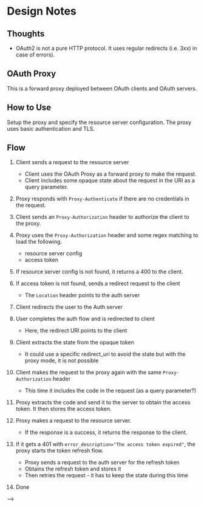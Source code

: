 # Design Notes

## Thoughts

* OAuth2 is not a pure HTTP protocol. It uses regular redirects (i.e. 3xx) in case of errors).
## OAuth Proxy

This is a forward proxy deployed between OAuth clients and OAuth servers.

## How to Use

Setup the proxy and specify the resource server configuration. The proxy uses basic authentication
and TLS.

## Flow

1. Client sends a request to the resource server
   * Client uses the OAuth Proxy as a forward proxy to make the request.
   * Client includes some opaque state about the request in the URI as a query parameter.

2. Proxy responds with `Proxy-Authenticate` if there are no credentials in the request.

3. Client sends an `Proxy-Authorization` header to authorize the client to the proxy.

4. Proxy uses the `Proxy-Authorization` header and some regex matching to load the following.
   * resource server config
   * access token
   
5. If resource server config is not found, it returns a 400 to the client.

6. If access token is not found, sends a redirect request to the client
   * The `Location` header points to the auth server
   
7. Client redirects the user to the Auth server

8. User completes the auth flow and is redirected to client
   * Here, the redirect URI points to the client
   
9. Client extracts the state from the opaque token
   * It could use a specific redirect_uri to avoid the state but with the proxy mode, it is not
     possible 
     
10. Client makes the request to the proxy again with the same `Proxy-Authorization` header
    * This time it includes the code in the request (as a query parameter?)
    
11. Proxy extracts the code and send it to the server to obtain the access token. It then stores the
    access token.
    
12. Proxy makes a request to the resource server.
    * If the response is a success, it returns the response to the client.

13. If it gets a 401 with `error_description="The access token expired"`, the proxy starts the token
    refresh flow.
    
    * Proxy sends a request to the auth server for the refresh token
    * Obtains the refresh token and stores it
    * Then retries the request - it has to keep the state during this time
    
14. Done
      
 

-->
